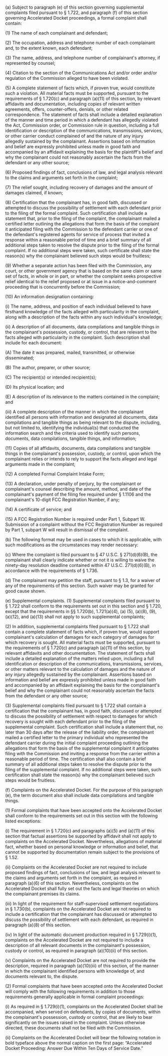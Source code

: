 (a) Subject to paragraph (e) of this section governing supplemental complaints filed pursuant to § 1.722, and paragraph (f) of this section governing Accelerated Docket proceedings, a formal complaint shall contain:

(1) The name of each complainant and defendant;

(2) The occupation, address and telephone number of each complainant and, to the extent known, each defendant;

(3) The name, address, and telephone number of complainant's attorney, if represented by counsel;

(4) Citation to the section of the Communications Act and/or order and/or regulation of the Commission alleged to have been violated.

(5) A complete statement of facts which, if proven true, would constitute such a violation. All material facts must be supported, pursuant to the requirements of § 1.720(c) and paragraph (a)(11) of this section, by relevant affidavits and documentation, including copies of relevant written agreements, offers, counter-offers, denials, or other related correspondence. The statement of facts shall include a detailed explanation of the manner and time period in which a defendant has allegedly violated the Act, Commission order, or Commission rule in question, including a full identification or description of the communications, transmissions, services, or other carrier conduct complained of and the nature of any injury allegedly sustained by the complainant. Assertions based on information and belief are expressly prohibited unless made in good faith and accompanied by an affidavit explaining the basis for the plaintiff's belief and why the complainant could not reasonably ascertain the facts from the defendant or any other source;

(6) Proposed findings of fact, conclusions of law, and legal analysis relevant to the claims and arguments set forth in the complaint;

(7) The relief sought, including recovery of damages and the amount of damages claimed, if known;

(8) Certification that the complainant has, in good faith, discussed or attempted to discuss the possibility of settlement with each defendant prior to the filing of the formal complaint. Such certification shall include a statement that, prior to the filing of the complaint, the complainant mailed a certified letter outlining the allegations that form the basis of the complaint it anticipated filing with the Commission to the defendant carrier or one of the defendant's registered agents for service of process that invited a response within a reasonable period of time and a brief summary of all additional steps taken to resolve the dispute prior to the filing of the formal complaint. If no additional steps were taken, such certificate shall state the reason(s) why the complainant believed such steps would be fruitless;

(9) Whether a separate action has been filed with the Commission, any court, or other government agency that is based on the same claim or same set of facts, in whole or in part, or whether the complaint seeks prospective relief identical to the relief proposed or at issue in a notice-and-comment proceeding that is concurrently before the Commission;

(10) An information designation containing:

(i) The name, address, and position of each individual believed to have firsthand knowledge of the facts alleged with particularity in the complaint, along with a description of the facts within any such individual's knowledge;

(ii) A description of all documents, data compilations and tangible things in the complainant's possession, custody, or control, that are relevant to the facts alleged with particularity in the complaint. Such description shall include for each document:

(A) The date it was prepared, mailed, transmitted, or otherwise disseminated;

(B) The author, preparer, or other source;

(C) The recipient(s) or intended recipient(s);

(D) Its physical location; and

(E) A description of its relevance to the matters contained in the complaint; and

(iii) A complete description of the manner in which the complainant identified all persons with information and designated all documents, data compilations and tangible things as being relevant to the dispute, including, but not limited to, identifying the individual(s) that conducted the information search and the criteria used to identify such persons, documents, data compilations, tangible things, and information;

(11) Copies of all affidavits, documents, data compilations and tangible things in the complainant's possession, custody, or control, upon which the complainant relies or intends to rely to support the facts alleged and legal arguments made in the complaint;

(12) A completed Formal Complaint Intake Form;

(13) A declaration, under penalty of perjury, by the complainant or complainant's counsel describing the amount, method, and date of the complainant's payment of the filing fee required under § 1.1106 and the complainant's 10-digit FCC Registration Number, if any;

(14) A certificate of service; and

(15) A FCC Registration Number is required under Part 1, Subpart W. Submission of a complaint without the FCC Registration Number as required by Part 1, subpart W will result in dismissal of the complaint.

(b) The following format may be used in cases to which it is applicable, with such modifications as the circumstances may render necessary:
                

(c) Where the complaint is filed pursuant to § 47 U.S.C. § 271(d)(6)(B), the complainant shall clearly indicate whether or not it is willing to waive the ninety-day resolution deadline contained within 47 U.S.C. 271(d)(6)(B), in accordance with the requirements of § 1.736.

(d) The complainant may petition the staff, pursuant to § 1.3, for a waiver of any of the requirements of this section. Such waiver may be granted for good cause shown.

(e) Supplemental complaints. (1) Supplemental complaints filed pursuant to § 1.722 shall conform to the requirements set out in this section and § 1.720, except that the requirements in §§ 1.720(b), 1.721(a)(4), (a) (5), (a)(8), (9), (a)(12), and (a)(13) shall not apply to such supplemental complaints;

(2) In addition, supplemental complaints filed pursuant to § 1.722 shall contain a complete statement of facts which, if proven true, would support complainant's calculation of damages for each category of damages for which recovery is sought. All material facts must be supported, pursuant to the requirements of § 1.720(c) and paragraph (a)(11) of this section, by relevant affidavits and other documentation. The statement of facts shall include a detailed explanation of the matters relied upon, including a full identification or description of the communications, transmissions, services, or other matters relevant to the calculation of damages and the nature of any injury allegedly sustained by the complainant. Assertions based on information and belief are expressly prohibited unless made in good faith and accompanied by an affidavit explaining the basis for the complainant's belief and why the complainant could not reasonably ascertain the facts from the defendant or any other source;

(3) Supplemental complaints filed pursuant to § 1.722 shall contain a certification that the complainant has, in good faith, discussed or attempted to discuss the possibility of settlement with respect to damages for which recovery is sought with each defendant prior to the filing of the supplemental complaint. Such certification shall include a statement that, no later than 30 days after the release of the liability order, the complainant mailed a certified letter to the primary individual who represented the defendant carrier during the initial complaint proceeding outlining the allegations that form the basis of the supplemental complaint it anticipates filing with the Commission and inviting a response from the carrier within a reasonable period of time. The certification shall also contain a brief summary of all additional steps taken to resolve the dispute prior to the filing of the supplemental complaint. If no additional steps were taken, such certification shall state the reason(s) why the complainant believed such steps would be fruitless.

(f) Complaints on the Accelerated Docket. For the purpose of this paragraph (e), the term document also shall include data compilations and tangible things.

(1) Formal complaints that have been accepted onto the Accelerated Docket shall conform to the requirements set out in this section with the following listed exceptions:

(i) The requirement in § 1.720(c) and paragraphs (a)(5) and (a)(11) of this section that factual assertions be supported by affidavit shall not apply to complaints on the Accelerated Docket. Nevertheless, allegations of material fact, whether based on personal knowledge or information and belief, that cannot be supported by documentation remain subject to the provisions of § 1.52.

(ii) Complaints on the Accelerated Docket are not required to include proposed findings of fact, conclusions of law, and legal analysis relevant to the claims and arguments set forth in the complaint, as required in paragraph (a)(6) of this section. Nevertheless, complaints on the Accelerated Docket shall fully set out the facts and legal theories on which the complainant premises its claims.

(iii) In light of the requirement for staff-supervised settlement negotiations in § 1.730(b), complaints on the Accelerated Docket are not required to include a certification that the complainant has discussed or attempted to discuss the possibility of settlement with each defendant, as required in paragraph (a)(8) of this section.

(iv) In light of the automatic document production required in § 1.729(i)(1), complaints on the Accelerated Docket are not required to include a description of all relevant documents in the complainant's possession, custody or control, as required in paragraph (a)(10)(ii) of this section.

(v) Complaints on the Accelerated Docket are not required to provide the description, required in paragraph (a)(10)(iii) of this section, of the manner in which the complainant identified persons with knowledge of, and documents relevant to, the dispute.

(2) Formal complaints that have been accepted onto the Accelerated Docket will comply with the following requirements in addition to those requirements generally applicable in formal complaint proceedings:

(i) As required in § 1.729(i)(1), complaints on the Accelerated Docket shall be accompanied, when served on defendants, by copies of documents, within the complainant's possession, custody or control, that are likely to bear significantly on the issues raised in the complaint. Unless otherwise directed, these documents shall not be filed with the Commission.

(ii) Complaints on the Accelerated Docket will bear the following notation in bold typeface above the normal caption on the first page: “Accelerated Docket Proceeding: Answer Due Within Ten Days of Service Date.”

